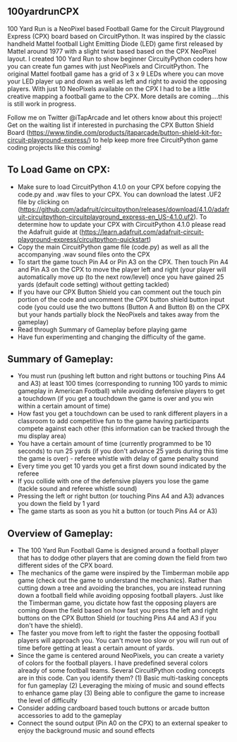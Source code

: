 ## 100yardrunCPX
100 Yard Run is a NeoPixel based Football Game for the Circuit Playground Express (CPX) board based on CircuitPython.  It was inspired by the classic handheld Mattel football Light Emitting Diode (LED) game first released by Mattel around 1977 with a slight twist based based on the CPX NeoPixel layout.  I created 100 Yard Run to show beginner CircuityPython coders how you can create fun games with just NeoPixels and CircuitPython.  The original Mattel football game has a grid of 3 x 9 LEDs where you can move your LED player up and down as well as left and right to avoid the opposing players.  With just 10 NeoPixels available on the CPX I had to be a little creative mapping a football game to the CPX.  More details are coming....this is still work in progress.

Follow me on Twitter @iTapArcade and let others know about this project!
Get on the waiting list if interested in purchasing the CPX Button Shield Board (https://www.tindie.com/products/itaparcade/button-shield-kit-for-circuit-playground-express/) to help keep more free CircuitPython game coding projects like this coming!

## To Load Game on CPX:
- Make sure to load CircuitPython 4.1.0 on your CPX before copying the code.py and .wav files to your CPX. You can download the latest .UF2 file by clicking on (https://github.com/adafruit/circuitpython/releases/download/4.1.0/adafruit-circuitpython-circuitplayground_express-en_US-4.1.0.uf2).  To determine how to update your CPX with CircuitPython 4.1.0 please read the Adafruit guide at (https://learn.adafruit.com/adafruit-circuit-playground-express/circuitpython-quickstart)
- Copy the main CircuitPython game file (code.py) as well as all the accompanying .wav sound files onto the CPX
- To start the game touch Pin A4 or Pin A3 on the CPX.  Then touch Pin A4 and Pin A3 on the CPX to move the player left and right (your player will automatically move up (to the next row/level) once you have gained 25 yards (default code setting) without getting tackled)
- If you have our CPX Button Shield you can comment out the touch pin portion of the code and uncomment the CPX button shield button input code (you could use the two buttons (Button A and Button B) on the CPX but your hands partially block the NeoPixels and takes away from the gameplay)
- Read through Summary of Gameplay before playing game
- Have fun experimenting and changing the difficulty of the game.

## Summary of Gameplay:
- You must run (pushing left button and right buttons or touching Pins A4 and A3) at least 100 times (corresponding to running 100 yards to mimic gameplay in American Football) while avoiding defensive players to get a touchdown (if you get a touchdown the game is over and you win within a certain amount of time)
- How fast you get a touchdown can be used to rank different players in a classroom to add competitive fun to the game having participants compete against each other (this information can be tracked through the mu display area)
- You have a certain amount of time (currently programmed to be 10 seconds) to run 25 yards (if you don't advance 25 yards during this time the game is over) - referee whistle with delay of game penalty sound
- Every time you get 10 yards you get a first down sound indicated by the referee
- If you collide with one of the defensive players you lose the game (tackle sound and referee whistle sound)
- Pressing the left or right button (or touching Pins A4 and A3) advances you down the field by 1 yard
- The game starts as soon as you hit a button (or touch Pins A4 or A3)  

## Overview of Gameplay:  
- The 100 Yard Run Football Game is designed around a football player that has to dodge other players that are coming down the field from two different sides of the CPX board.
- The mechanics of the game were inspired by the Timberman mobile app game (check out the game to understand the mechanics).  Rather than cutting down a tree and avoiding the branches,  you are instead running down a football field while avoiding opposing football players.  Just like the Timberman game, you dictate how fast the opposing players are coming down the field based on how fast you press the left and right buttons on the CPX Button Shield (or touching Pins A4 and A3 if you don't have the shield).  
- The faster you move from left to right the faster the opposing football players will approach you.  You can't move too slow or you will run out of time before getting at least a certain amount of yards.  
- Since the game is centered around NeoPixels, you can create a variety of colors for the football players.  I have predefined several colors already of some football teams.  Several CircuitPython coding concepts are in this code. Can you identify them?
(1) Basic multi-tasking concepts for fun gameplay
(2) Leveraging the mixing of music and sound effects to enhance game play
(3) Being able to configure the game to increase the level of difficulty
- Consider adding cardboard based touch buttons or arcade button accessories to add to the gameplay
- Connect the sound output (Pin A0 on the CPX) to an external speaker to enjoy the background music and sound effects
